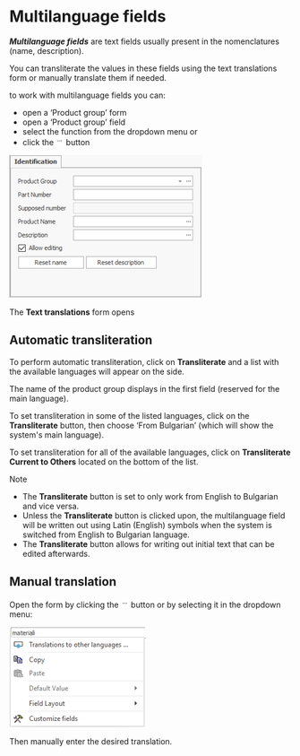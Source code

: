 # Multilanguage fields 

***Multilanguage fields*** are text fields usually present in the nomenclatures (name, description). 

You can transliterate the values in these fields using the text translations form or manually translate them if needed.

to work with multilanguage fields you can:

- open a ‘Product group’ form
- open a ‘Product group’ field
- select the function from the dropdown menu or
- click the ![…](pictures/dots.png)  button

![Identificator](pictures/identificator.png)

The <b>Text translations</b> form opens

## Automatic transliteration
 
To perform automatic transliteration, click on <b>Transliterate</b> and a list with the available languages will appear on the side.

The name of the product group displays in the first field (reserved for the main language).

To set transliteration in some of the listed languages, click on the <b>Transliterate</b> button, then choose ‘From Bulgarian’ (which will show the system's main language).
  
To set transliteration for all of the available languages, click on <b>Transliterate Current to Others</b> located on the bottom of the list.

> [!Note]
>  - The <b>Transliterate</b> button is set to only work from English to Bulgarian and vice versa. 
>  - Unless the <b>Transliterate</b> button is clicked upon, the multilanguage field will be written out using Latin (English) symbols when the system is switched from English to Bulgarian language. 
>  - The <b>Transliterate</b> button allows for writing out initial text that can be edited afterwards.

## Manual translation

Open the form by clicking the ![…](pictures/dots.png) button or by selecting it in the dropdown menu:

![Dropdown menu](pictures/dd-menut.png) 

Then manually enter the desired translation.
